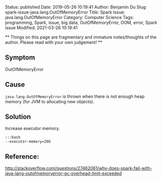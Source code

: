 Status: published
Date: 2019-05-26 10:19:41
Author: Benjamin Du
Slug: spark-issue-java.lang.OutOfMemoryError
Title: Spark Issue: java.lang.OutOfMemoryError
Category: Computer Science
Tags: programming, Spark, issue, big data, OutOfMemoryError, OOM, error, Spark issue
Modified: 2021-03-26 10:19:41

**
Things on this page are fragmentary and immature notes/thoughts of the author.
Please read with your own judgement!
**

## Symptom

OutOfMemoryError

## Cause

`java.lang.OutOfMemoryError` is thrown when there is not enough heap memory (for JVM to allocating new objects).

## Solution

Increase executor memory.

    :::bash
    --executor-memory=20G

## Reference:

http://stackoverflow.com/questions/27462061/why-does-spark-fail-with-java-lang-outofmemoryerror-gc-overhead-limit-exceeded
